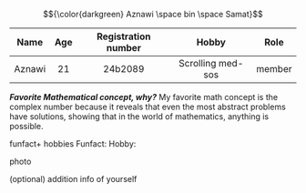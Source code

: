 $${\color{darkgreen} Aznawi \space bin \space Samat}$$


|  **Name**    | **Age**          | **Registration number** |       **Hobby**      |    **Role**    |
| :----------: |:----------------:| :----------------------:| :-------------------:|:--------------:|
|    Aznawi    | 21               | 24b2089                 |   Scrolling med-sos  |     member     |

***Favorite Mathematical concept, why?***
My favorite math concept is the complex number because it reveals that even the most abstract problems have solutions, showing that in the world of mathematics, anything is possible.

funfact+ hobbies
Funfact: 
Hobby: 

photo

(optional) addition info of yourself

